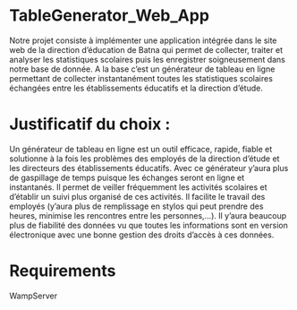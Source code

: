 # TableGenerator_Web_App

 [](Logo.png)
Notre projet consiste à implémenter une application intégrée dans le site web de la direction d’éducation de Batna qui permet de collecter, traiter et analyser les statistiques scolaires puis les enregistrer soigneusement dans notre base de donnée.
A la base c’est un générateur de tableau en ligne permettant de collecter instantanément toutes les statistiques scolaires échangées entre les établissements éducatifs et la direction d’étude.

# Justificatif du choix :

Un générateur de tableau en ligne est un outil efficace, rapide, fiable et solutionne à la fois les problèmes des employés de la direction d’étude et les directeurs des établissements éducatifs.
Avec ce générateur y’aura plus de gaspillage de temps puisque les échanges seront en ligne et instantanés.
Il permet de veiller fréquemment les activités scolaires et d’établir un suivi plus organisé de ces activités.
Il facilite le travail des employés (y’aura plus de remplissage en stylos qui peut prendre des heures, minimise les rencontres entre les personnes,…).
Il y’aura beaucoup plus de fiabilité des données vu que toutes les informations sont en version électronique avec une bonne gestion des droits d’accès à ces données.


# Requirements 
WampServer
 
